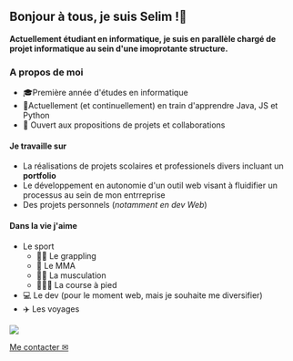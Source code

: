 ## Bonjour à tous, je suis Selim !👋

**Actuellement étudiant en informatique, je suis en parallèle chargé de projet informatique au sein d'une imoprotante structure.**

### A propos de moi

- 🎓Première année d'études en informatique
- 🌱Actuellement (et continuellement) en train d'apprendre Java, JS et Python
- 👯 Ouvert aux propositions de projets et collaborations 


#### Je travaille sur 
- La réalisations de projets scolaires et professionels divers incluant un **portfolio**
- Le développement en autonomie d'un outil web visant à fluidifier un processus au sein de mon entrreprise
- Des projets personnels (*notamment en dev Web*)


#### Dans la vie j'aime 
- Le sport 
    - 🤼🥋 Le grappling 
    - 🥊 Le MMA
    - 🏋🏽 La musculation
    - 🏃🏻‍♂️ La course à pied
- 💻 Le dev  (pour le moment web, mais je souhaite me diversifier)
- ✈️ Les voyages 

<img src ="https://flo-static-assets.s3.amazonaws.com/uploads/api/58a5db03108e5.jpeg"/>


[Me contacter ✉](mailto:slmben1@proton.me)
